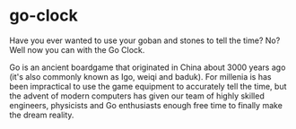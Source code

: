 # go-clock
Have you ever wanted to use your goban and stones to tell the time? No? Well now you can with the Go Clock.

Go is an ancient boardgame that originated in China about 3000 years ago (it's also commonly known as
Igo, weiqi and baduk).
For millenia is has been impractical to use the game equipment to accurately tell the time, but the advent
of modern computers has given our team of highly skilled engineers, physicists and Go enthusiasts enough
free time to finally make the dream reality.

